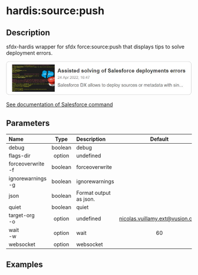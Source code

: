 <!-- This file has been generated with command 'sf hardis:doc:plugin:generate'. Please do not update it manually or it may be overwritten -->
# hardis:source:push

## Description

sfdx-hardis wrapper for sfdx force:source:push that displays tips to solve deployment errors.

[![Assisted solving of Salesforce deployments errors](https://github.com/hardisgroupcom/sfdx-hardis/raw/main/docs/assets/images/article-deployment-errors.jpg)](https://nicolas.vuillamy.fr/assisted-solving-of-salesforce-deployments-errors-47f3666a9ed0)

[See documentation of Salesforce command](https://developer.salesforce.com/docs/atlas.en-us.sfdx_cli_reference.meta/sfdx_cli_reference/cli_reference_force_source.htm#cli_reference_force_source_push)


## Parameters

| Name                  |  Type   | Description            |              Default              | Required | Options |
|:----------------------|:-------:|:-----------------------|:---------------------------------:|:--------:|:-------:|
| debug                 | boolean | debug                  |                                   |          |         |
| flags-dir             | option  | undefined              |                                   |          |         |
| forceoverwrite<br/>-f | boolean | forceoverwrite         |                                   |          |         |
| ignorewarnings<br/>-g | boolean | ignorewarnings         |                                   |          |         |
| json                  | boolean | Format output as json. |                                   |          |         |
| quiet                 | boolean | quiet                  |                                   |          |         |
| target-org<br/>-o     | option  | undefined              | <nicolas.vuillamy.ext@vusion.com> |          |         |
| wait<br/>-w           | option  | wait                   |                60                 |          |         |
| websocket             | option  | websocket              |                                   |          |         |

## Examples


